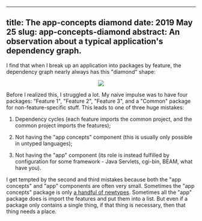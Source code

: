 --------------------------------------------------------------------------------
title:    The app-concepts diamond
date:     2019 May 25
slug:     app-concepts-diamond
abstract: An observation about a typical application's dependency graph.
--------------------------------------------------------------------------------

I find that when I break up an application into packages by feature, the dependency graph nearly always has this "diamond" shape:

<div style="text-align: center;"><img src="${diamond.png}" style="max-width: 100%;"></div>

Before I realized this, I struggled a lot. My naive impulse was to have four packages: "Feature 1", "Feature 2", "Feature 3", and a "Common" package for non-feature-specific stuff. This leads to one of three huge mistakes:

  1. Dependency cycles (each feature imports the common project, and the common project imports the features);

  2. Not having the "app concepts" component (this is usually only possible in untyped languages);

  3. Not having the "app" component (its role is instead fulfilled by configuration for some framework - Java Servlets, cgi-bin, BEAM, what have you).

I get tempted by the second and third mistakes because both the "app concepts" and "app" components are often very small. Sometimes the "app concepts" package is only [a handful of newtypes](https://hackage.haskell.org/package/stripe-concepts). Sometimes all the "app" package does is import the features and put them into a list. But even if a package only contains a single thing, if that thing is necessary, then that thing needs a place.
